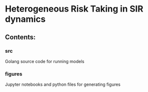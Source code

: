 # Heterogeneous Risk Taking in SIR dynamics

## Contents:

### src
Golang source code for running models

### figures
Jupyter notebooks and python files for generating figures
